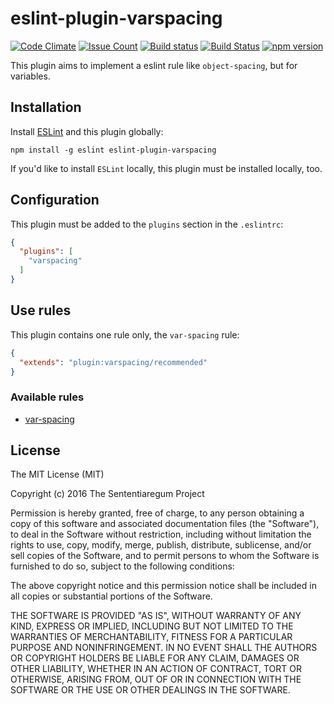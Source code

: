 eslint-plugin-varspacing
========================

[![Code Climate](https://codeclimate.com/github/Sententiaregum/eslint-plugin-varspacing/badges/gpa.svg)](https://codeclimate.com/github/Sententiaregum/eslint-plugin-varspacing)
[![Issue Count](https://codeclimate.com/github/Sententiaregum/eslint-plugin-varspacing/badges/issue_count.svg)](https://codeclimate.com/github/Sententiaregum/eslint-plugin-varspacing)
[![Build status](https://ci.appveyor.com/api/projects/status/elpdl78par306ai5?svg=true)](https://ci.appveyor.com/project/Ma27/eslint-plugin-varspacing)
[![Build Status](https://travis-ci.org/Sententiaregum/eslint-plugin-varspacing.svg?branch=master)](https://travis-ci.org/Sententiaregum/eslint-plugin-varspacing)
[![npm version](https://badge.fury.io/js/eslint-plugin-varspacing.svg)](https://www.npmjs.com/package/eslint-plugin-varspacing)

This plugin aims to implement a eslint rule like ``object-spacing``, but for variables.

## Installation

Install [ESLint](https://github.com/eslint/eslint) and this plugin globally:

``` code
npm install -g eslint eslint-plugin-varspacing
```

If you'd like to install ``ESLint`` locally, this plugin must be installed locally, too.

## Configuration

This plugin must be added to the ``plugins`` section in the ``.eslintrc``:

``` json
{
  "plugins": [
    "varspacing"
  ]
}
```

## Use rules

This plugin contains one rule only, the ``var-spacing`` rule:

``` json
{
  "extends": "plugin:varspacing/recommended"
}
```

### Available rules

- [var-spacing](https://github.com/Sententiaregum/eslint-plugin-varspacing/blob/master/docs/rules/var-spacing.md)

## License

The MIT License (MIT)

Copyright (c) 2016 The Sententiaregum Project

Permission is hereby granted, free of charge, to any person obtaining a copy
of this software and associated documentation files (the "Software"), to deal
in the Software without restriction, including without limitation the rights
to use, copy, modify, merge, publish, distribute, sublicense, and/or sell
copies of the Software, and to permit persons to whom the Software is
furnished to do so, subject to the following conditions:

The above copyright notice and this permission notice shall be included in all
copies or substantial portions of the Software.

THE SOFTWARE IS PROVIDED "AS IS", WITHOUT WARRANTY OF ANY KIND, EXPRESS OR
IMPLIED, INCLUDING BUT NOT LIMITED TO THE WARRANTIES OF MERCHANTABILITY,
FITNESS FOR A PARTICULAR PURPOSE AND NONINFRINGEMENT. IN NO EVENT SHALL THE
AUTHORS OR COPYRIGHT HOLDERS BE LIABLE FOR ANY CLAIM, DAMAGES OR OTHER
LIABILITY, WHETHER IN AN ACTION OF CONTRACT, TORT OR OTHERWISE, ARISING FROM,
OUT OF OR IN CONNECTION WITH THE SOFTWARE OR THE USE OR OTHER DEALINGS IN THE
SOFTWARE.
